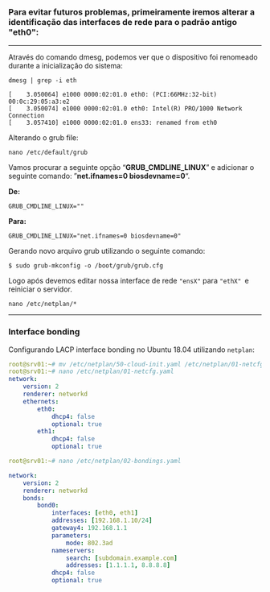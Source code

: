 ### Para evitar futuros problemas, primeiramente iremos alterar a identificação das interfaces de rede para o padrão antigo "eth0":

------

Através do comando dmesg, podemos ver que o dispositivo foi renomeado durante a inicialização do sistema:

```
dmesg | grep -i eth

[    3.050064] e1000 0000:02:01.0 eth0: (PCI:66MHz:32-bit) 00:0c:29:05:a3:e2
[    3.050074] e1000 0000:02:01.0 eth0: Intel(R) PRO/1000 Network Connection
[    3.057410] e1000 0000:02:01.0 ens33: renamed from eth0
```

Alterando o grub file:

```
nano /etc/default/grub
```

Vamos procurar a seguinte opção “**GRUB_CMDLINE_LINUX**”  e adicionar o seguinte comando: ”**net.ifnames=0 biosdevname=0**“.

**De:**

```
GRUB_CMDLINE_LINUX=""
```

**Para:**

```
GRUB_CMDLINE_LINUX="net.ifnames=0 biosdevname=0"
```

Gerando novo arquivo grub utilizando o seguinte comando:

```
$ sudo grub-mkconfig -o /boot/grub/grub.cfg
```

Logo após devemos editar nossa interface de rede `"ensX"` para `"ethX" `e reiniciar o servidor. 

```
nano /etc/netplan/*
```



------
### Interface bonding

Configurando LACP interface bonding no Ubuntu 18.04 utilizando `netplan`:

```yaml
root@srv01:~# mv /etc/netplan/50-cloud-init.yaml /etc/netplan/01-netcfg.yaml
root@srv01:~# nano /etc/netplan/01-netcfg.yaml 
network:
    version: 2
    renderer: networkd
    ethernets:
        eth0:
            dhcp4: false
            optional: true
        eth1:
            dhcp4: false
            optional: true

root@srv01:~# nano /etc/netplan/02-bondings.yaml 

network:
    version: 2
    renderer: networkd
    bonds:
        bond0:
            interfaces: [eth0, eth1]
            addresses: [192.168.1.10/24]
            gateway4: 192.168.1.1
            parameters:
                mode: 802.3ad
            nameservers:
                search: [subdomain.example.com]
                addresses: [1.1.1.1, 8.8.8.8]
            dhcp4: false
            optional: true
```

